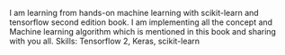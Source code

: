 I am learning from hands-on machine learning with scikit-learn and tensorflow second edition book.
I am implementing all the concept and Machine learning algorithm  which is mentioned in this book and sharing with you all.
Skills:
Tensorflow 2,
Keras,
scikit-learn
